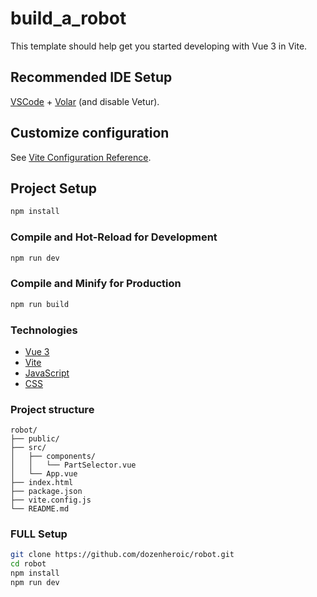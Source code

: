 # build_a_robot

This template should help get you started developing with Vue 3 in Vite.

## Recommended IDE Setup

[VSCode](https://code.visualstudio.com/) + [Volar](https://marketplace.visualstudio.com/items?itemName=Vue.volar) (and disable Vetur).

## Customize configuration

See [Vite Configuration Reference](https://vite.dev/config/).

## Project Setup

```sh
npm install
```

### Compile and Hot-Reload for Development

```sh
npm run dev
```

### Compile and Minify for Production

```sh
npm run build
```
### Technologies

- [Vue 3](https://vuejs.org/)
- [Vite](https://vitejs.dev/)
- [JavaScript](https://developer.mozilla.org/ru/docs/Web/JavaScript)
- [CSS](https://developer.mozilla.org/ru/docs/Web/CSS)

### Project structure

```text
robot/
├── public/
├── src/
│   ├── components/
│   │   └── PartSelector.vue
│   └── App.vue
├── index.html
├── package.json
├── vite.config.js
└── README.md
```
### FULL Setup
```sh
git clone https://github.com/dozenheroic/robot.git
cd robot
npm install
npm run dev
```
